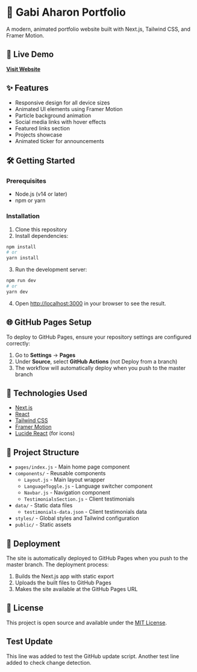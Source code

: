 # 🌟 Gabi Aharon Portfolio

A modern, animated portfolio website built with Next.js, Tailwind CSS, and Framer Motion.

<!-- Test sync with Netlify - Domain connected successfully! -->

## 🚀 Live Demo
**[Visit Website](https://gabiaharon.com)**

## ✨ Features

- Responsive design for all device sizes
- Animated UI elements using Framer Motion
- Particle background animation
- Social media links with hover effects
- Featured links section
- Projects showcase
- Animated ticker for announcements

## 🛠️ Getting Started

### Prerequisites

- Node.js (v14 or later)
- npm or yarn

### Installation

1. Clone this repository
2. Install dependencies:

```bash
npm install
# or
yarn install
```

3. Run the development server:

```bash
npm run dev
# or
yarn dev
```

4. Open [http://localhost:3000](http://localhost:3000) in your browser to see the result.

## 🌐 GitHub Pages Setup

To deploy to GitHub Pages, ensure your repository settings are configured correctly:

1. Go to **Settings** → **Pages**
2. Under **Source**, select **GitHub Actions** (not Deploy from a branch)
3. The workflow will automatically deploy when you push to the master branch

## 🎨 Technologies Used

- [Next.js](https://nextjs.org/)
- [React](https://reactjs.org/)
- [Tailwind CSS](https://tailwindcss.com/)
- [Framer Motion](https://www.framer.com/motion/)
- [Lucide React](https://lucide.dev/) (for icons)

## 📁 Project Structure

- `pages/index.js` - Main home page component
- `components/` - Reusable components
  - `Layout.js` - Main layout wrapper
  - `LanguageToggle.js` - Language switcher component
  - `Navbar.js` - Navigation component
  - `TestimonialsSection.js` - Client testimonials
- `data/` - Static data files
  - `testimonials-data.json` - Client testimonials data
- `styles/` - Global styles and Tailwind configuration
- `public/` - Static assets

## 🚀 Deployment

The site is automatically deployed to GitHub Pages when you push to the master branch. The deployment process:

1. Builds the Next.js app with static export
2. Uploads the built files to GitHub Pages
3. Makes the site available at the GitHub Pages URL

## 📝 License

This project is open source and available under the [MIT License](LICENSE).

<!-- Trigger GitHub Pages build 05/25/2025 09:23:13 -->
## Test Update
This line was added to test the GitHub update script.
Another test line added to check change detection.